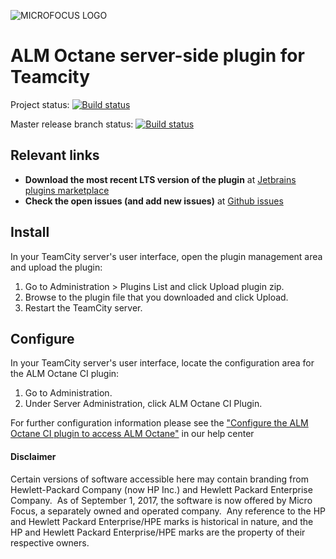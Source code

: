 ![MICROFOCUS LOGO](https://upload.wikimedia.org/wikipedia/commons/4/4e/MicroFocus_logo_blue.png)

# ALM Octane server-side plugin for Teamcity

Project status: [![Build status](https://ci.appveyor.com/api/projects/status/mby6wig2w6x5j22o?svg=true)](https://ci.appveyor.com/project/OctaneCIPlugins/octane-teamcity-plugin)

Master release branch status: [![Build status](https://ci.appveyor.com/api/projects/status/mby6wig2w6x5j22o/branch/master?svg=true)](https://ci.appveyor.com/project/OctaneCIPlugins/octane-teamcity-plugin/branch/master)


## Relevant links
-	**Download the most recent LTS version of the plugin** at [Jetbrains plugins marketplace](https://plugins.jetbrains.com/plugin/9542-alm-octane-ci-integration)
-	**Check the open issues (and add new issues)** at [Github issues](https://github.com/MicroFocus/octane-teamcity-plugin/issues)
 
 
## Install
In your TeamCity server's user interface, open the plugin management area and upload the plugin:

1. Go to Administration > Plugins List and click Upload plugin zip.
2. Browse to the plugin file that you downloaded and click Upload.
3. Restart the TeamCity server.


## Configure

In your TeamCity server's user interface, locate the configuration area for the ALM Octane CI plugin:

1. Go to Administration.
2. Under Server Administration, click ALM Octane CI Plugin.

For further configuration information please see the ["Configure the ALM Octane CI plugin to access ALM Octane"](https://admhelp.microfocus.com/octane/en/16.0.100-16.0.400/Online/Content/AdminGuide/how_config_CI_plugin.htm#mt-item-2) in our help center

#### Disclaimer

Certain versions of software accessible here may contain branding from Hewlett-Packard Company (now HP Inc.) and Hewlett Packard Enterprise Company.  As of September 1, 2017, the software is now offered by Micro Focus, a separately owned and operated company.  Any reference to the HP and Hewlett Packard Enterprise/HPE marks is historical in nature, and the HP and Hewlett Packard Enterprise/HPE marks are the property of their respective owners.
